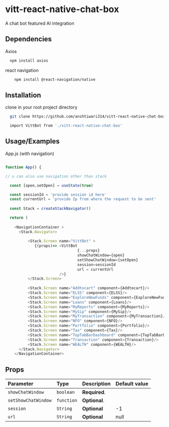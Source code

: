# vitt-react-native-chat-box

A chat bot featured AI integration 
## Dependencies

Axios 

```bash
  npm install axios
```
react navigation
```bash 
    npm install @react-navigation/native
```
## Installation

clone in your root project directory

```bash
  git clone https://github.com/anshtiwari314/vitt-react-native-chat-box
```
  

```bash
  import VittBot from './vitt-react-native-chat-box'
```
## Usage/Examples

App.js (with navigation) 
 

```javascript 

function App() {

// u can also use navigation other than stack

  const [open,setOpen] = useState(true)

  const sessionId = 'provide session id here'
  const currentUrl = 'provide Ip from where the request to be sent'
  
  const Stack = createStackNavigator()

  return (
    
    <NavigationContainer >
      <Stack.Navigator>
          
          <Stack.Screen name="VittBot" >
             {(props)=> <VittBot 
                                {...props} 
                                showChatWindow={open} 
                                setShowChatWindow={setOpen} 
                                session=sessionId 
                                url = currentUrl
                        />}
          </Stack.Screen> 
          
          <Stack.Screen name="Addtocart" component={Addtocart}/>
          <Stack.Screen name="ELSS" component={ELSS}/>
          <Stack.Screen name="ExploreNewFunds" component={ExploreNewFunds}/>
          <Stack.Screen name="Loans" component={Loans}/>
          <Stack.Screen name="MyReports" component={MyReports}/>
          <Stack.Screen name="MySip" component={MySip}/>
          <Stack.Screen name="MyTransaction" component={MyTransaction}/>
          <Stack.Screen name="NFO" component={NFO}/>
          <Stack.Screen name="Portfolio" component={Portfolio}/>
          <Stack.Screen name="Tax" component={Tax}/>
          <Stack.Screen name="TopTabBarDashboard" component={TopTabBarDashboard}/>
          <Stack.Screen name="Transaction" component={Transaction}/>
          <Stack.Screen name="WEALTH" component={WEALTH}/> 
      </Stack.Navigator>
    </NavigationContainer>
```


## Props


| Parameter           | Type        | Description    | Default value                |
| :--------           | :-------    | :------------  | :-------------------------   |
| `showChatWindow`    | `boolean`   | **Required**.  |
| `setShowChatWindow` |  `function` | **Optional**.  |  
| `session`           |  `String`   | **Optional**   | -1
| `url`               | `String`    | **Optional**   |   null